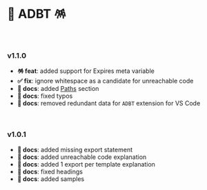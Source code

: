 # 📄 ADBT 🪅

<br>

### v1.1.0

- **🪅 feat**: added support for Expires meta variable
- **✅ fix**: ignore whitespace as a candidate for unreachable code
- **📜 docs**: added [Paths](./README.md#%EF%B8%8F-paths) section
- **📜 docs**: fixed typos
- **📜 docs**: removed redundant data for `ADBT` extension for VS Code

<br>

### v1.0.1

- **📜 docs**: added missing export statement
- **📜 docs**: added unreachable code explanation
- **📜 docs**: added 1 export per template explanation
- **📜 docs**: fixed headings
- **📜 docs**: added samples

